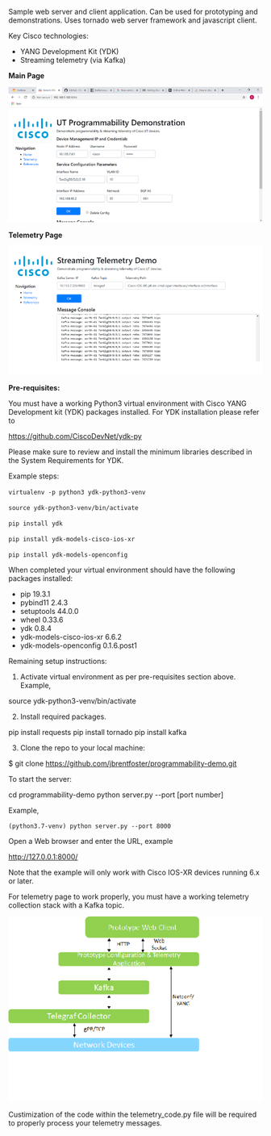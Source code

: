 Sample web server and client application.  Can be used for prototyping and demonstrations.  Uses tornado web server framework and javascript client.

Key Cisco technologies:
- YANG Development Kit (YDK)
- Streaming telemetry (via Kafka)

**Main Page**

![mainpage](mainpage2.png)

**Telemetry Page**

![telemetrypage](telemetrypage4.png)

**Pre-requisites:**

You must have a working Python3 virtual environment with Cisco YANG Development kit (YDK) packages installed.  For YDK installation please refer to

https://github.com/CiscoDevNet/ydk-py

Please make sure to review and install the minimum libraries described in the System Requirements for YDK.

Example steps:

`virtualenv -p python3 ydk-python3-venv`

`source ydk-python3-venv/bin/activate`

`pip install ydk`

`pip install ydk-models-cisco-ios-xr`

`pip install ydk-models-openconfig`

When completed your virtual environment should have the following packages installed:

- pip                     19.3.1
- pybind11                2.4.3
- setuptools              44.0.0
- wheel                   0.33.6
- ydk                     0.8.4
- ydk-models-cisco-ios-xr 6.6.2
- ydk-models-openconfig   0.1.6.post1


Remaining setup instructions:

1) Activate virtual environment as per pre-requisites section above.  Example,

source ydk-python3-venv/bin/activate

2) Install required packages.

pip install requests
pip install tornado
pip install kafka

3) Clone the repo to your local machine:

$ git clone https://github.com/jbrentfoster/programmability-demo.git

To start the server:

cd programmability-demo
python server.py --port [port number]

Example,

    (python3.7-venv) python server.py --port 8000
    
Open a Web browser and enter the URL, example

http://127.0.0.1:8000/

Note that the example will only work with Cisco IOS-XR devices running 6.x or later.

For telemetry page to work properly, you must have a working telemetry collection stack with a Kafka topic.

![telemetry](./telemetry_stack3.png)

Custimization of the code within the telemetry_code.py file will be
required to properly process your telemetry messages.